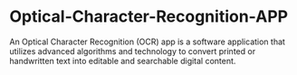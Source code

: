 # Optical-Character-Recognition-APP
An Optical Character Recognition (OCR) app is a software application that utilizes advanced algorithms and technology to convert printed or handwritten text into editable and searchable digital content.
